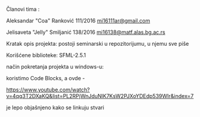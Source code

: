 Članovi tima :

Aleksandar "Coa" Ranković 111/2016 mi16111ar@gmail.com

Jelisaveta "Jelly" Smiljanić 138/2016 mi16138@matf.alas.bg.ac.rs

Kratak opis projekta: postoji seminarski u repozitorijumu, u njemu sve piše

Korišćene biblioteke: SFML-2.5.1

način pokretanja projekta u windows-u:

koristimo Code Blocks, a ovde -

https://www.youtube.com/watch?v=4qq3T2DXaKQ&list=PL2RPjWnJduNlK7KsW2PJXoYDEdp539WIr&index=7

je lepo objašnjeno kako se linkuju stvari
